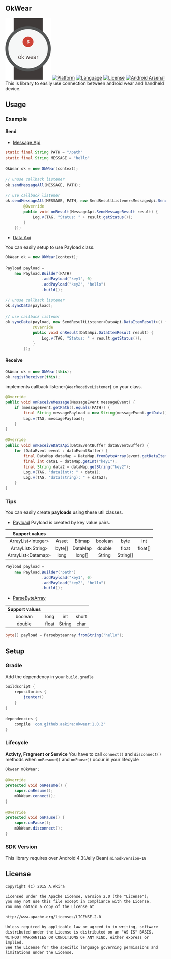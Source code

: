 OkWear
----------

![Screen](/images/okwear_256.png)
[![Platform](http://img.shields.io/badge/platform-android-brightgreen.svg?style=flat)](http://developer.android.com/index.html)
[![Language](http://img.shields.io/badge/language-java-orange.svg?style=flat)](http://www.oracle.com/technetwork/java/javase/downloads/index.html)
[![License](http://img.shields.io/badge/license-apache2.0-lightgrey.svg?style=flat)](http://www.apache.org/licenses/LICENSE-2.0)
[![Android Arsenal](https://img.shields.io/badge/Android%20Arsenal-OkWear-brightgreen.svg?style=flat)](http://android-arsenal.com/details/1/1698)
This is library to easily use connection between android wear and handheld device.

## Usage

### Example

#### Send
* [Message Api](https://developer.android.com/reference/com/google/android/gms/wearable/MessageApi.html)

```java
static final String PATH = "/path"
static final String MESSAGE = "hello"

OkWear ok = new OkWear(context);

// unuse callback listener
ok.sendMessageAll(MESSAGE, PATH);

// use callback listener
ok.sendMessageAll(MESSAGE, PATH, new SendResultListener<MessageApi.SendMessageResult>() {
		@Override
		public void onResult(MessageApi.SendMessageResult result) {
			Log.v(TAG, "Status: " + result.getStatus());
		}
	});

```

* [Data Api](https://developer.android.com/reference/com/google/android/gms/wearable/DataApi.html)

You can easily setup to use Payload class.
```java
OkWear ok = new OkWear(context);

Payload payload =
	new Payload.Builder(PATH)
				.addPayload("key1", 0)
				.addPayload("key2", "hello")
				.build();

// unuse callback listener
ok.syncData(payload);

// use callback listener
ok.syncData(payload, new SendResultListener<DataApi.DataItemResult>() {
			@Override
			public void onResult(DataApi.DataItemResult result) {
				Log.v(TAG, "Status: " + result.getStatus());
			}
		});
```

#### Receive

```java
OkWear ok = new OkWear(this);
ok.registReceiver(this);
```

implements callback listener(`WearReceiveListener`) on your class.
```java
@Override
public void onReceiveMessage(MessageEvent messageEvent) {
	if (messageEvent.getPath().equals(PATH)) {
		final String messagePayload = new String(messageEvent.getData());
		Log.v(TAG, messagePayload);
	}
}

@Override
public void onReceiveDataApi(DataEventBuffer dataEventBuffer) {
	for (DataEvent event : dataEventBuffer) {
		final DataMap dataMap = DataMap.fromByteArray(event.getDataItem().getData());
		final int data1 = dataMap.getInt("key1");
		final String data2 = dataMap.getString("key2");
		Log.v(TAG, "data(int): " + data1);
		Log.v(TAG, "data(string): " + data2);
	}
}
```
### Tips

You can easily create **payloads** using these util classes.

* [Payload](./library/okwear/src/main/java/jp/android/a/akira/library/okwear/util/Payload.java)
Payload is created by key value pairs.

| Support values ||||||
|:-:|:-:|:-:|:-:|:-:|:-:|
|ArrayList&lt;Integer>|Asset|Bitmap|boolean|byte|int|
|ArrayList&lt;String>|byte[]|DataMap|double|float|float[]|
|ArrayList&lt;Datamap>|long|long[]|String|String[]|||


```java
Payload payload =
	new Payload.Builder("path")
				.addPayload("key1", 0)
				.addPayload("key2", "hello")
				.build();
```
* [ParseByteArray](./library/okwear/src/main/java/jp/android/a/akira/library/okwear/util/ParseByteArray.java)

| Support values ||||
|:-:|:-:|:-:|:-:|
|boolean|long|int|short|
|double|float|String|char|

```java
byte[] payload = Parsebytearray.fromString("hello");
```

## Setup

### Gradle
Add the dependency in your ```build.gradle```

```groovy
buildscript {
	repositories {
		jcenter()
	}
}

dependencies {
	compile 'com.github.aakira:okwear:1.0.2'
}
```

### Lifecycle
**Activty, Fragment or Service**
You have to call `connect()` and `disconnect()` methods when `onResume()` and `onPause()` occur in your lifecycle

```java
Okwear mOkWear;

@Override
protected void onResume() {
	super.onResume();
	mOkWear.connect();
}

@Override
protected void onPause() {
	super.onPause();
	mOkWear.disconnect();
}
```

### SDK Version

This library requires over Android 4.3(Jelly Bean)
`minSdkVersion=18`


## License

```
Copyright (C) 2015 A.Akira

Licensed under the Apache License, Version 2.0 (the "License");
you may not use this file except in compliance with the License.
You may obtain a copy of the License at

http://www.apache.org/licenses/LICENSE-2.0

Unless required by applicable law or agreed to in writing, software
distributed under the License is distributed on an "AS IS" BASIS,
WITHOUT WARRANTIES OR CONDITIONS OF ANY KIND, either express or implied.
See the License for the specific language governing permissions and
limitations under the License.
```

